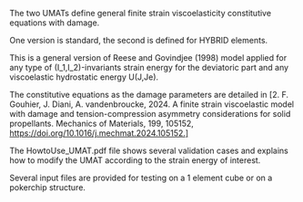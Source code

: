 The two UMATs define general finite strain  viscoelasticity constitutive equations with damage. 

One version is standard, the second is defined for HYBRID elements.

This is a general version of Reese and Govindjee (1998) model applied for any type of (I_1,I_2)-invariants strain energy for the deviatoric part and any viscoelastic hydrostatic energy U(J,Je). 

The constitutive equations as the damage parameters are detailed in [2.	F. Gouhier, J. Diani, A. vandenbroucke, 2024. A finite strain viscoelastic model with damage and tension-compression asymmetry considerations for solid propellants. Mechanics of Materials, 199, 105152, https://doi.org/10.1016/j.mechmat.2024.105152.]

The HowtoUse_UMAT.pdf file shows several validation cases and explains how to modify the UMAT according to the strain energy of interest.

Several input files are provided for testing on a 1 element cube or on a pokerchip structure.

